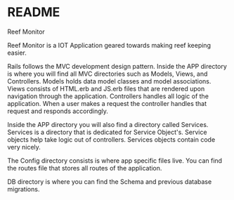 # README

Reef Monitor

Reef Monitor is a IOT Application geared towards making reef keeping easier.

Rails follows the MVC development design pattern. Inside the APP directory is where you will find all MVC directories such as Models, Views, and Controllers. Models holds data model classes and model associations. Views consists of HTML.erb and JS.erb files that are rendered upon navigation through the application. Controllers handles all logic of the application. When a user makes a request the controller handles that request and responds accordingly. 

Inside the APP directory you will also find a directory called Services. Services is a directory that is dedicated for Service Object's. Service objects help take logic out of controllers. Services objects contain code very nicely.

The Config directory consists is where app specific files live. You can find the routes file that stores all routes of the application. 

DB directory is where you can find the Schema and previous database migrations. 




